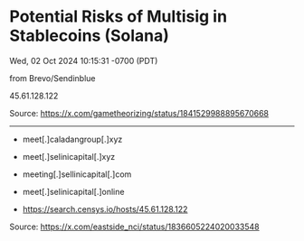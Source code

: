 # Potential Risks of Multisig in Stablecoins (Solana)

Wed, 02 Oct 2024 10:15:31 -0700 (PDT)

from Brevo/Sendinblue

45.61.128.122

Source: https://x.com/gametheorizing/status/1841529988895670668

---


- meet[.]caladangroup[.]xyz

- meet[.]selinicapital[.]xyz

- meeting[.]sellinicapital[.]com

- meet[.]selinicapital[.]online

- https://search.censys.io/hosts/45.61.128.122

Source: https://x.com/eastside_nci/status/1836605224020033548


